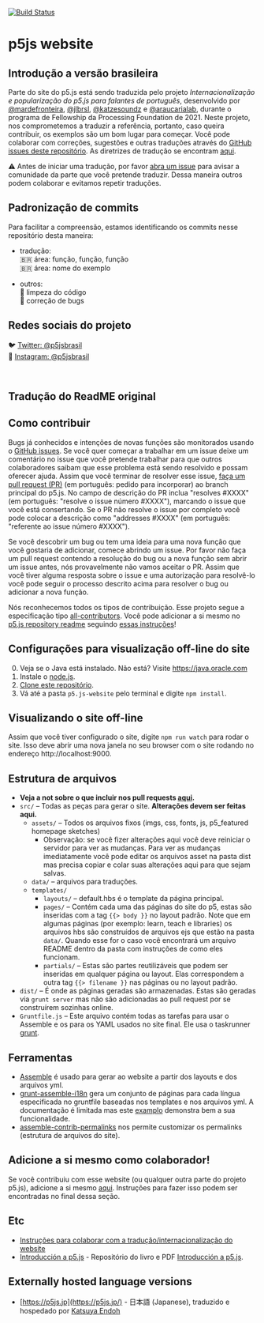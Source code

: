 [![Build Status](https://travis-ci.com/processing/p5.js-website.svg?branch=master)](https://travis-ci.com/processing/p5.js-website)

# p5js website

## Introdução a versão brasileira

Parte do site do p5.js está sendo traduzida pelo projeto *Internacionalização e popularização do p5.js para falantes de português*, desenvolvido por [@mardefronteira](https://github.com/mardefronteira), [@jlbrsl](https://github.com/jlbrsl), [@katzesoundz](https://github.com/katzesoundz) e [@araucarialab](https://github.com/araucarialab), durante o programa de Fellowship da Processing Foundation de 2021. Neste projeto, nos comprometemos a traduzir a referência, portanto, caso queira contribuir, os exemplos são um bom lugar para começar. Você pode colaborar com correções, sugestões e outras traduções através do [GitHub issues deste repositório](https://github.com/araucarialab/p5.js-website/issues). As diretrizes de tradução se encontram [aqui](https://github.com/araucarialab/p5.js-website/issues/1#issue-948080732).

⚠️ Antes de iniciar uma tradução, por favor [abra um issue](https://github.com/araucarialab/p5.js-website/issues) para avisar a comunidade da parte que você pretende traduzir. Dessa maneira outros podem colaborar e evitamos repetir traduções.

## Padronização de commits

Para facilitar a compreensão, estamos identificando os commits nesse repositório desta maneira:
- tradução:<br>
🇧🇷 área: função, função, função<br>
🇧🇷 área: nome do exemplo

- outros:<br>
🚮 limpeza do código <br>
🐛 correção de bugs

## Redes sociais do projeto

🐦 [Twitter: @p5jsbrasil](https://twitter.com/p5jsbrasil)<br>
📸 [Instagram: @p5jsbrasil](https://instagram.com/p5jsbrasil)

<br>

## Tradução do ReadME original
## Como contribuir

Bugs já conhecidos e intenções de novas funções são monitorados usando o [GitHub issues](https://github.com/processing/p5.js-website/issues). Se você quer começar a trabalhar em um issue deixe um comentário no issue que você pretende trabalhar para que outros colaboradores saibam que esse problema está sendo resolvido e possam oferecer ajuda. Assim que você terminar de resolver esse issue, [faça um pull request (PR)](https://github.com/processing/p5.js/blob/main/contributor_docs/preparing_a_pull_request.md) (em português: pedido para incorporar) ao branch principal do p5.js. No campo de descrição do PR inclua "resolves #XXXX" (em português: "resolve o issue número #XXXX"), marcando o issue que você está consertando. Se o PR não resolve o issue por completo você pode colocar a descrição como "addresses #XXXX" (em português: "referente ao issue número #XXXX").

Se você descobrir um bug ou tem uma ideia para uma nova função que você gostaria de adicionar, comece abrindo um issue. Por favor não faça um pull request contendo a resolução do bug ou a nova função sem abrir um issue antes, nós provavelmente não vamos aceitar o PR. Assim que você tiver alguma resposta sobre o issue e uma autorização para resolvê-lo você pode seguir o processo descrito acima para resolver o bug ou adicionar a nova função.

Nós reconhecemos todos os tipos de contribuição. Esse projeto segue a especificação tipo [all-contributors](https://github.com/kentcdodds/all-contributors). Você pode adicionar a si mesmo no [p5.js repository readme](https://github.com/processing/p5.js/blob/main/README.md#contributors) seguindo [essas instruções](https://github.com/processing/p5.js/issues/2309)!


## Configurações para visualização off-line do site

0. Veja se o Java está instalado. Não está? Visite https://java.oracle.com
1. Instale o [node.js](https://nodejs.org/en/download/).
2. [Clone este repositório](https://help.github.com/articles/cloning-a-repository/).
3. Vá até a pasta `p5.js-website` pelo terminal e digite `npm install`.

## Visualizando o site off-line

Assim que você tiver configurado o site, digite `npm run watch` para rodar o site. Isso deve abrir uma nova janela no seu browser com o site rodando no endereço http://localhost:9000.

## Estrutura de arquivos

* __Veja a not sobre o que incluir nos pull requests [aqui](https://github.com/processing/p5.js/blob/main/contributor_docs/preparing_a_pull_request.md).__
* `src/` – Todas as peças para gerar o site. __Alterações devem ser feitas aqui.__
  * `assets/` – Todos os arquivos fixos (imgs, css, fonts, js, p5_featured homepage sketches)
    * Observação: se você fizer alterações aqui você deve reiniciar o servidor para ver as mudanças. Para ver as mudanças imediatamente você pode editar os arquivos asset na pasta dist mas precisa copiar e colar suas alterações aqui para que sejam salvas.
  * `data/` – arquivos para traduções.
  * `templates/`
    * `layouts/` – default.hbs é o template da página principal.
    * `pages/` – Contém cada uma das páginas do site do p5, estas são inseridas com a tag `{{> body }}` no layout padrão. Note que em algumas páginas (por exemplo: learn, teach e libraries) os arquivos hbs são construídos de arquivos ejs que estão na pasta `data/`. Quando esse for o caso você encontrará um arquivo README dentro da pasta com instruções de como eles funcionam.
    * `partials/` – Estas são partes reutilizáveis que podem ser inseridas em qualquer página ou layout. Elas correspondem a outra tag `{{> filename }}` nas páginas ou no layout padrão.
* `dist/` – É onde as páginas geradas são armazenadas. Estas são geradas via `grunt server` mas não são adicionadas ao pull request por se construírem sozinhas online.
* `Gruntfile.js` – Este arquivo contém todas as tarefas para usar o Assemble e os para os YAML usados no site final. Ele usa o taskrunner [grunt](http://gruntjs.com/).

## Ferramentas

* [Assemble](http://assemble.io/) é usado para gerar ao website a partir dos layouts e dos arquivos yml.
* [grunt-assemble-i18n](https://github.com/assemble/grunt-assemble-i18n) gera um conjunto de páginas para cada língua especificada no gruntfile baseadas nos templates e nos arquivos yml. A documentação é limitada mas este [examplo](https://github.com/LaurentGoderre/i18n-demo) demonstra bem a sua funcionalidade.
* [assemble-contrib-permalinks](https://github.com/assemble/assemble-permalinks) nos permite customizar os permalinks (estrutura de arquivos do site).

## Adicione a si mesmo como colaborador!

Se você contribuiu com esse website (ou qualquer outra parte do projeto p5.js), adicione a si mesmo [aqui](https://github.com/processing/p5.js#contributors). Instruções para fazer isso podem ser encontradas no final dessa seção.

## Etc
* [Instruções para colaborar com a tradução/internacionalização do website](https://github.com/processing/p5.js-website/blob/main/contributor_docs/i18n_contribution.md)
* [Introducción a p5.js](https://github.com/processing/p5.js-getting-started-es) - Repositório do livro e PDF [Introducción a p5.js](http://p5js.org/books/).

## Externally hosted language versions
* [https://p5js.jp](https://p5js.jp/) - 日本語 (Japanese), traduzido e hospedado por [Katsuya Endoh](https://enkatsu.org/)
